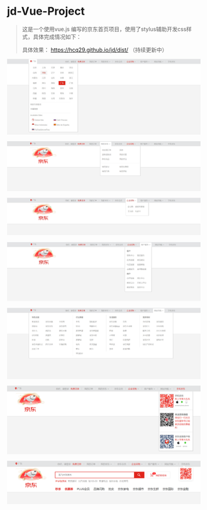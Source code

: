 # jd-Vue-Project

> 这是一个使用vue.js 编写的京东首页项目，使用了stylus辅助开发css样式，具体完成情况如下：
>
> 具体效果： https://hcq29.github.io/jd/dist/   （持续更新中）

![01-位置选择](images/01-%E4%BD%8D%E7%BD%AE%E9%80%89%E6%8B%A9.jpg)



![02-我的京东](images/02-%E6%88%91%E7%9A%84%E4%BA%AC%E4%B8%9C.jpg)



![03-企业采购](images/03-%E4%BC%81%E4%B8%9A%E9%87%87%E8%B4%AD.jpg)



![04-客户服务](images/04-%E5%AE%A2%E6%88%B7%E6%9C%8D%E5%8A%A1.jpg)

![05-网站导航](images/05-%E7%BD%91%E7%AB%99%E5%AF%BC%E8%88%AA.jpg)

![06-手机京东](images/06-%E6%89%8B%E6%9C%BA%E4%BA%AC%E4%B8%9C.jpg)

![07-头部](images/07-%E5%A4%B4%E9%83%A8.jpg)